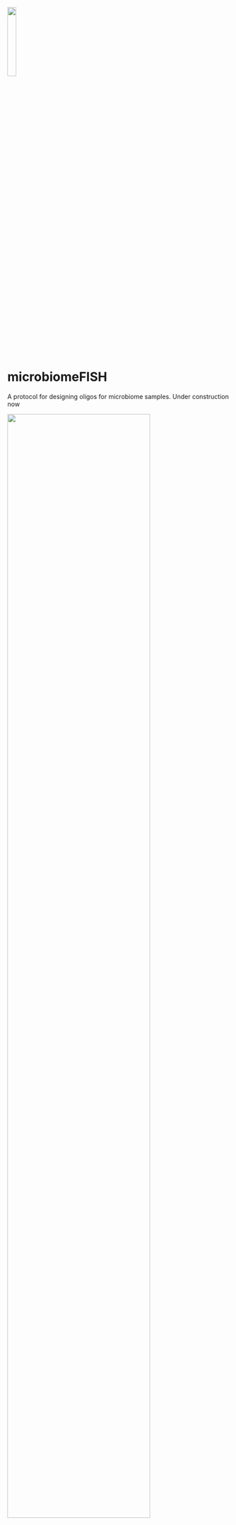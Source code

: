 <p align="left"><img width=20%% src="https://github.com/BokaiZhu/microbiomeFISH/blob/master/media/microbiome_fish.png"></p>

# microbiomeFISH
A protocol for designing oligos for microbiome samples. Under construction now
<p align="left"><img width=80%% src="https://github.com/BokaiZhu/microbiomeFISH/blob/master/media/place-holder.png"></p>

## Table of content

- [Preparation](#preparation)
    - [ARB install](#ARB-installation)
    - [Sequence pool database](#Sequence-pool-database)
    - [microbiomeFISH install](#R-package-and-dependencies)
- [Probe designing showcase](#probe-designing-showcase)
    - [Part 1 arb](#part-1-arb)
    - [Part 2 R](#part-2-r)
    - [Part 3 Optional multiple probe design](#part-3-optional-multiple-probe-design)
- [F&Q](#f&q)    

## Preparation

Several softwares/datafiles are required for this protocol:
1. **ARB** for initial probe design
2. The curated **human intestinal 16s rRNA pool** files, this is the probe designing pool 
3. **R**, **OligoArrayAux** and **microbiomeFISH** r package for downstream probe screening, modeifeied from [DECIPHER](http://www2.decipher.codes/)

### ARB installation and setup

[The ARB software](http://http://www.arb-home.de/) is a graphically oriented package comprising various tools for sequence database handling and data analysis. We will use this software for intial targeting sequece identification. The installation files can be [downloaded](http://www.arb-home.de/downloads.html). The detailed guidance can be found [here](http://download.arb-home.de/release/latest/arb_README.txt). If you are experience trouble installing arb in windows, refer to the **F&Q** section

After successfuly installing ARB, you should be able to fire it up in terminal by typing arb:

<p align="center"><img width=70%% src="https://github.com/BokaiZhu/microbiomeFISH/blob/master/media/arb_start.gif"></p>

### Sequence Pool Database

These files are the curated sequence pool containing 12,932 near full length 16s rRNA sequences, assigned with taxonomy information. The detailed process of producing these files can be found in the [paper]().

[Here](https://github.com/BokaiZhu/microbiomeFISH/tree/master/data) we have 6 files in the data folder, each with the same sequence pool fasta file, but header contains the assigned taxonomy information at each phylogeny level. You can download the fasta files and use them as inputs for probe design.


### R package and dependencies

[R](https://www.r-project.org/) is a prerequiste for this part (not too surprising). You can install the microbiomeFISH r package in R by:

```R
install.packages("devtools") # if you have not installed "devtools" package yet
install.packages("BiocManager") # if you have not installed bioconductor yet
devtools::install_github("BokaiZhu/microbiomeFISH",auth_token="230b203a38ae97ff5187cb24ba75205dce2e27d5", repos=BiocManager::repositories(),force = TRUE)
```

This r package also requires **OligoArrayAux** to calculate the secondary structure of the probes. [Download](http://mfold.rna.albany.edu/?q=DINAMelt/OligoArrayAux) and install the software. 

For people installing from source (.tar.bz2/.tar.gz files), here is a brief tutorial:

```sh
### in your bash terminal :
### uncompress the oligoarryaux
tar xzf oligoarrayaux-3.8.tar.gz 
### or: tar oligoarrayaux-3.8.tar.bz2
```
Then move to the uncompressed directory.
```sh
### in your bash terminal :
cd /Path/to/oligoarrayaux-3.8/
```
Then compile the source code:
```sh
### in your bash terminal :
make
```

If you are compiling on a **server**, or compiling on windows-loaded-ubuntu, try something like this instead ($HOME should be your home directory):
```sh
### in your bash terminal :
/.configure --prefix=$HOME
make
make install
```
Finally, add the path to oligoauxarray to your system files ```~/.bashrc``` or ```~/.bash_profile```:
```sh
### wait for yh's code to check
export PATH=$PATH:/Path/To/Jellyfish/jellyfish-2.2.6
```

Test if the software is installed correctly by runing the code in r :

```R
### in R
system("hybrid-min -V") # calling the hybrid-min function in r

# or when you are using R on a windows system:
system("bash something hybrid-min -V") # calling the hybrid-min function in r
```
it should give something like:
```
### result in R console
hybrid-min (OligoArrayAux) 3.8
By Nicholas R. Markham and Michael Zuker
Copyright (C) 2006
Rensselaer Polytechnic Institute
Troy, NY 12810-3590 USA
```

If you are using Rstudio on a server, you need to tell R to use the local user's path too:
```R
### in R
Sys.setenv(PATH=paste(Sys.getenv("PATH"), "/home/user/bin", sep=":"))
```
Now should be able to call oligoarrayaux in R on a server.



## Probe designing showcase

### Part 1 arb
Here we will showcase a probe designing scenario, where we want to design a probe that targets the genus **Staphylococcus** in the context of human microbiome containing samples. We can input the **Genus.fasta** file into ARB:

<p align="center"><img width=40%% src="https://github.com/BokaiZhu/microbiomeFISH/blob/master/media/input_arb.png"></p>

We will use the 'found ID' during the input popup. Then will build the arb server with the option under **Probes** -> **PT_Server_admin**. It should be relatively fast. Once the server is build we can start to design the probes. Search for all the sequence names Staphylococcus, select them by **mark listed and unmark rest**:
<p align="center"><img width=100%% src="https://github.com/BokaiZhu/microbiomeFISH/blob/master/media/search_staph.png"></p>

We have 18 sequences in the sequence pool assigned to the genuse Staphylococcus. Let ARB find signature sequence that covers this 18 sequences at the same time does not cover out-group bacteria sequences. Design by option under **Probes** -> **Design Probes**. 

Here we will let ARB find candidate sequences that cover > 85% of the Staphylococcus sequences, and hitting 0 sequences outside of the group. 

<p align="center"><img width=50%% src="https://github.com/BokaiZhu/microbiomeFISH/blob/master/media/arb_design.png"></p>

Hit **Go** , save the resulting .prb file and we are ready for the next step.

In some other cases you might want to tolerate a few outgroup hitting, as some outgroup sequence might belong to the target group but not assigned to that taxonomy with enough confident, discussed in the [paper](https://unix.stackexchange.com/questions/26047/how-to-correctly-add-a-path-to-path), or simply one single probe is naturally incabable to cover some target groups without outgroup hitting. We will discuss more in the optional section.

### Part 2 R

Now you can load your saved .prb file into r for downstream analysis by:
```R
Library(microbiomeFISH)
staph <- read_arb("/directory/to/.prb") # read and format arb output
view(staph)
```
<p align="center"><img width=90%% src="https://github.com/BokaiZhu/microbiomeFISH/blob/master/media/r_input_arnb.png"></p>
From left to right the columns are: candidate target sequence, length of target, region of the target, start site (Ecoli position), in-group sequence coverage, out-group hit (perfect match), out-group hit (+ 0.3 C), out-group hit (+ 0.6 C) and the corresponding candidate probe sequence.

Then we will filter the candidate probes. Here we will perform the hybridization as the protocol described in the [paper](http:), therefore the input of the function will be 35% formamide, 46C hybridization, with 0.39Molar sodium (2 x SSCT). 

We will select the candidate probes with ΔGo2 > -1.5 kcal/mol (Good secondary structure described by [mathFISH](http://mathfish.cee.wisc.edu/helpdocuments.html#deltaG2%20series)), [predicted hybridization effieciency](https://aem.asm.org/content/80/16/5124)  > 85%. You can also select probes with the conventional Tm (at the supplied experiment condition) provided in the table.

```R
# only test the ones with 100% coverage, since we have plenty of them
high_coverage <- subset(staph,staph$cover==18) 
filtered <- probeFilter(high_coverage,35,46,0.39) # at the very harsh condidtion
probes <- subset(filtered,filtered$secondary>-1.5 & filtered$Hybeff>0.85)
View(probes)
```
<p align="center"><img width=120%% src="https://github.com/BokaiZhu/microbiomeFISH/blob/master/media/filtered.png"></p>

Here we can see the table has three new columns added to the end : secondary, the ΔGo2 value; Hybeff, the predicted hybridization effieciency; and the Conventional Tm. The filtered probes we got here are bascially different variations of the same location. You can order the probes directly for testing, or you can also use the secondary system ([in method](somelink to paper secondary part)) to test more probes (as we would expect not all probes will work perfectly in the actual experimental validation).

### Part 3 Optional multiple probe design

We have briefly mentioned before, that in some cases, single probe does not provide the desired coverage and specificity. For example, we want to design a probe targeting the class **Gammaproteobacteria**, with Coverage > 80% of the sequences and less than 10 hits outside of the target group. After screening the candidate probes based on our experiment condition (2 x SSCT, 35% formamide, 46C):

```R
gammaproteobacteria=read_arb("~/paper/Num1/code_related/microbiomeFISH/data/gamma_10_80_1000.prb")
lowhit=subset(gammaproteobacteria,gammaproteobacteria$third<=10)
filtered=probeFilter(lowhit,35,46,0.39)
candidate=subset(filtered,filtered$secondary>-2 & new$Hybeff>0.8)
```
The head of the resulting candidate table. We can see none of these probes will performe well in our setting, with the low hybridization efficiency and low Tm.

<p align="center"><img width=120%% src="https://github.com/BokaiZhu/microbiomeFISH/blob/master/media/gamma_80%25_result.png"></p>

How do we tackle this problem? We can combine multiple single probes, with each probe having lower-than-required coverage, together covering the desired numbers and providing the specificity. In the package we provided two functions to combine and test the coverage and specificity of 2 or 3 probe-combinations. Those steps require another stand-alone sowftware **Usearch**, an ultrafast blast tool. We also suggest this step to be performed on a server, since it could take time and space.

[Download](https://www.drive5.com/usearch/download.html) Usearch and install it. The detailed guidence can be found [here](https://www.drive5.com/usearch/manual/install.html). Successful installment should give:

```zsh
## in your bash console
~/directory/to/usearch/file/usearch6.0.98_i86linux32orsomethinglikethat

```

```zsh
usearch v11.0.667_i86linux32, 4.0Gb RAM (462Gb total), 40 cores
(C) Copyright 2013-18 Robert C. Edgar, all rights reserved.
https://drive5.com/usearch

License: bkzhu@stanford.edu
```
### F&Q

**Q**: I'm having trouble installing arb in Windows.

**A**: 

**Q**: During target site selection in ARB, what parameters I should input?

**A**: Generally, depends on the biological question you want to ask. Usually a probe with 100% coverage and 0 outgroup hitting will be rare to find. Play with the parameters a few times until you feel comfotable about the result. Also, you should tolerate some out-group hitting sometimes. You can check the matching result in ARB, and if you see your Staphylococcus probe is hitting sequences annotated as "unknown_staphylococcus", it is advised to ignore these hitting.


